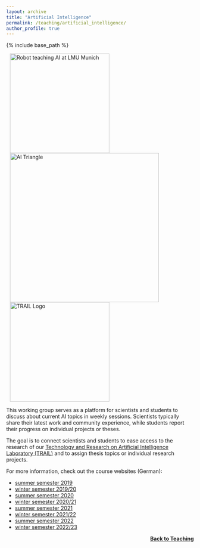 ```yaml
---
layout: archive
title: "Artificial Intelligence"
permalink: /teaching/artificial_intelligence/
author_profile: true
---
```


{% include base_path %}
<p>
<img src="https://thomyphan.github.io/images/teaching/AI_robot_teaching.png" title="Robot teaching AI at LMU Munich" style="width:200pt;padding-left:10px;"  alt="Robot teaching AI at LMU Munich"/>
<img src="https://thomyphan.github.io/images/teaching/triangle.png" title="AI Triangle" style="width:300pt;padding-left:10px;"  alt="AI Triangle"/>
<img src="https://thomyphan.github.io/images/teaching/trail_logo.png" title="TRAIL Logo" style="width:200pt;padding-left:10px;"  alt="TRAIL Logo"/>
</p>

This working group serves as a platform for scientists and students to discuss about current AI topics in weekly sessions. Scientists typically share their latest work and community experience, while students report their progress on individual projects or theses.

The goal is to connect scientists and students to ease access to the research of our [Technology and Research on Artificial Intelligence Laboratory (TRAIL)](https://www.mobile.ifi.lmu.de/ai-lab/) and to assign thesis topics or individual research projects.

For more information, check out the course websites (German):
- [summer semester 2019](https://www.mobile.ifi.lmu.de/lehrveranstaltungen/arbeitsgemeinschaft-kuenstliche-intelligenz-sose2019/)
- [winter semester 2019/20](https://www.mobile.ifi.lmu.de/lehrveranstaltungen/arbeitsgemeinschaft-kuenstliche-intelligenz-ws201920/)
- [summer semester 2020](https://www.mobile.ifi.lmu.de/lehrveranstaltungen/arbeitsgemeinschaft-ai-ss2020/)
- [winter semester 2020/21](https://www.mobile.ifi.lmu.de/lehrveranstaltungen/arbeitsgemeinschaft-artificial-intelligence-wise2020/)
- [summer semester 2021](https://www.mobile.ifi.lmu.de/lehrveranstaltungen/arbeitsgemeinschaft-ai-sose21/)
- [winter semester 2021/22](https://www.mobile.ifi.lmu.de/lehrveranstaltungen/arbeitsgemeinschaft-ai-ws2122/)
- [summer semester 2022](https://www.mobile.ifi.lmu.de/lehrveranstaltungen/arbeitsgemeinschaft-ai-sose22/)
- [winter semester 2022/23](https://www.mobile.ifi.lmu.de/lehrveranstaltungen/arbeitsgemeinschaft-ai-ws2223/)

<div style="float: right;">
    <a href="https://thomyphan.github.io/teaching/"><strong>Back to Teaching</strong></a>
</div>